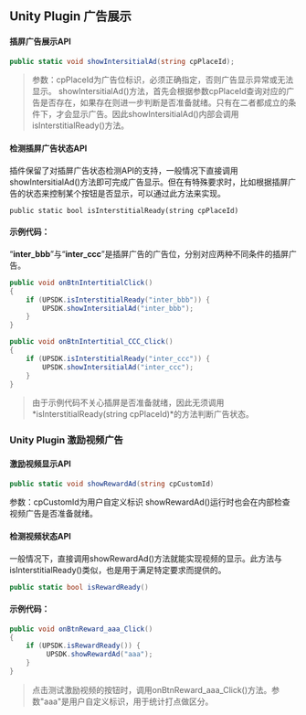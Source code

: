 

## Unity Plugin 广告展示

#### 插屏广告展示API
```csharp
public static void showIntersitialAd(string cpPlaceId);
```
> 参数：cpPlaceId为广告位标识，必须正确指定，否则广告显示异常或无法显示。
> showIntersitialAd()方法，首先会根据参数cpPlaceId查询对应的广告是否存在，如果存在则进一步判断是否准备就绪。只有在二者都成立的条件下，才会显示广告。因此showIntersitialAd()内部会调用isInterstitialReady()方法。

#### 检测插屏广告状态API
插件保留了对插屏广告状态检测API的支持，一般情况下直接调用showIntersitialAd()方法即可完成广告显示。但在有特殊要求时，比如根据插屏广告的状态来控制某个按钮是否显示，可以通过此方法来实现。

    public static bool isInterstitialReady(string cpPlaceId)

#### 示例代码：
“**inter_bbb**”与“**inter_ccc**”是插屏广告的广告位，分别对应两种不同条件的插屏广告。

```csharp
public void onBtnIntertitialClick() 
{ 
    if (UPSDK.isInterstitialReady("inter_bbb")) {
        UPSDK.showIntersitialAd("inter_bbb");
    }
}

public void onBtnIntertitial_CCC_Click()
{
    if (UPSDK.isInterstitialReady("inter_ccc")) {
        UPSDK.showIntersitialAd("inter_ccc");
    }
}
```
> 由于示例代码不关心插屏是否准备就绪，因此无须调用*isInterstitialReady(string cpPlaceId)*的方法判断广告状态。



### Unity Plugin 激励视频广告

#### 激励视频显示API

```csharp
public static void showRewardAd(string cpCustomId)
```
参数：cpCustomId为用户自定义标识
showRewardAd()运行时也会在内部检查视频广告是否准备就绪。

#### 检测视频状态API
一般情况下，直接调用showRewardAd()方法就能实现视频的显示。此方法与isInterstitialReady()类似，也是用于满足特定要求而提供的。
```csharp
public static bool isRewardReady()
```

#### 示例代码：
```csharp
public void onBtnReward_aaa_Click()
{
    if (UPSDK.isRewardReady()) {
         UPSDK.showRewardAd("aaa");
    }
}
```

> 点击测试激励视频的按钮时，调用onBtnReward_aaa_Click()方法。参数"aaa"是用户自定义标识，用于统计打点做区分。